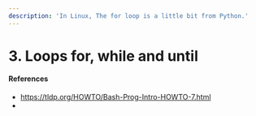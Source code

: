 ```yaml
---
description: 'In Linux, The for loop is a little bit from Python.'
---
```


# 3. Loops for, while and until

















#### References

* https://tldp.org/HOWTO/Bash-Prog-Intro-HOWTO-7.html
* 


